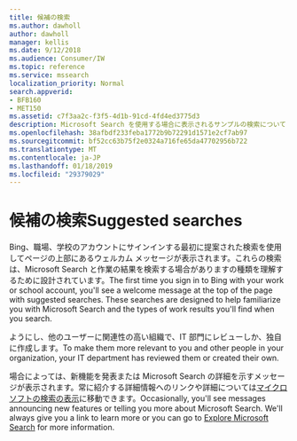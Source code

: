 ```yaml
---
title: 候補の検索
ms.author: dawholl
author: dawholl
manager: kellis
ms.date: 9/12/2018
ms.audience: Consumer/IW
ms.topic: reference
ms.service: mssearch
localization_priority: Normal
search.appverid:
- BFB160
- MET150
ms.assetid: c7f3aa2c-f3f5-4d1b-91cd-4fd4ed3775d3
description: Microsoft Search を使用する場合に表示されるサンプルの検索について
ms.openlocfilehash: 38afbdf233feba1772b9b72291d1571e2cf7ab97
ms.sourcegitcommit: bf52cc63b75f2e0324a716fe65da47702956b722
ms.translationtype: MT
ms.contentlocale: ja-JP
ms.lasthandoff: 01/18/2019
ms.locfileid: "29379029"
---
```

# <a name="suggested-searches"></a><span data-ttu-id="64ec9-103">候補の検索</span><span class="sxs-lookup"><span data-stu-id="64ec9-103">Suggested searches</span></span>

<span data-ttu-id="64ec9-p101">Bing、職場、学校のアカウントにサインインする最初に提案された検索を使用してページの上部にあるウェルカム メッセージが表示されます。これらの検索は、Microsoft Search と作業の結果を検索する場合がありますの種類を理解するために設計されています。</span><span class="sxs-lookup"><span data-stu-id="64ec9-p101">The first time you sign in to Bing with your work or school account, you'll see a welcome message at the top of the page with suggested searches. These searches are designed to help familiarize you with Microsoft Search and the types of work results you'll find when you search.</span></span>
  
<span data-ttu-id="64ec9-106">ようにし、他のユーザーに関連性の高い組織で、IT 部門にレビューしか、独自に作成します。</span><span class="sxs-lookup"><span data-stu-id="64ec9-106">To make them more relevant to you and other people in your organization, your IT department has reviewed them or created their own.</span></span>
  
<span data-ttu-id="64ec9-p102">場合によっては、新機能を発表または Microsoft Search の詳細を示すメッセージが表示されます。常に紹介する詳細情報へのリンクや詳細については[マイクロソフトの検索の表示](https://www.bing.com/business/explore)に移動できます。</span><span class="sxs-lookup"><span data-stu-id="64ec9-p102">Occasionally, you'll see messages announcing new features or telling you more about Microsoft Search. We'll always give you a link to learn more or you can go to [Explore Microsoft Search](https://www.bing.com/business/explore) for more information.</span></span> 

  

